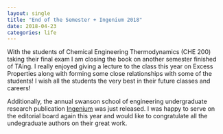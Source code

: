 ```yaml
---
layout: single
title: "End of the Semester + Ingenium 2018"
date: 2018-04-23
categories: life
---
```


With the students of Chemical Engineering Thermodynamics (CHE 200) taking their final exam I am closing the book on another semester finished of TAing. I really enjoyed giving a lecture to the class this year on Excess Properties along with forming some close relationships with some of the students! I wish all the students the very best in their future classes and careers!

Additionally, the annual swanson school of engineering undergraduate research publication [Ingenium](http://www.engineering.pitt.edu/Research/Office-Of-Research/_Documents/2018-Ingenium-Journal-Swanson-School-of-Engineering/) was just released. I was happy to serve on the editorial board again this year and would like to congratulate all the undegraduate authors on their great work.
